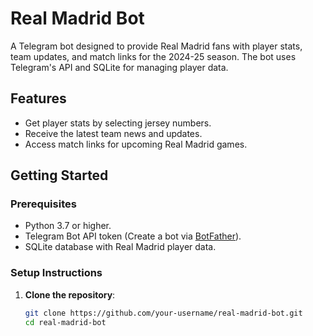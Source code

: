# Real Madrid Bot

A Telegram bot designed to provide Real Madrid fans with player stats, team updates, and match links for the 2024-25 season. The bot uses Telegram's API and SQLite for managing player data.

## Features

- Get player stats by selecting jersey numbers.
- Receive the latest team news and updates.
- Access match links for upcoming Real Madrid games.

## Getting Started

### Prerequisites

- Python 3.7 or higher.
- Telegram Bot API token (Create a bot via [BotFather](https://core.telegram.org/bots#botfather)).
- SQLite database with Real Madrid player data.

### Setup Instructions

1. **Clone the repository**:
   ```bash
   git clone https://github.com/your-username/real-madrid-bot.git
   cd real-madrid-bot
